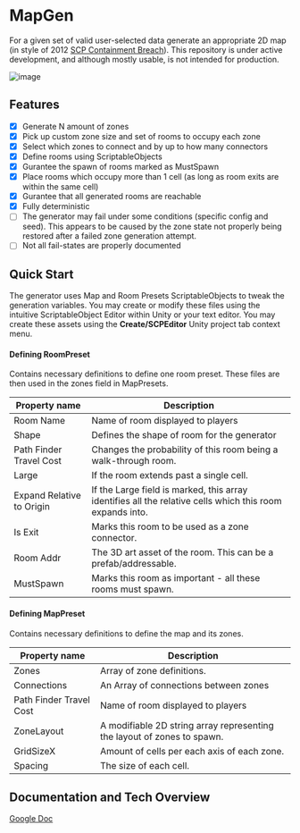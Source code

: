 # MapGen

For a given set of valid user-selected data generate an appropriate 2D map (in style of 2012 [SCP Containment Breach](https://github.com/Regalis11/scpcb)). This repository is under active development, and although mostly usable, is not intended for production.

![image](https://user-images.githubusercontent.com/22917863/232846068-3ee4f28c-2c7d-433a-9555-9570d819ec3a.png)


## Features

 - [x] Generate N amount of zones
 - [x] Pick up custom zone size and set of rooms to occupy each zone
 - [x] Select which zones to connect and by up to how many connectors
 - [x] Define rooms using ScriptableObjects
 - [x] Gurantee the spawn of rooms marked as MustSpawn
 - [x] Place rooms which occupy more than 1 cell (as long as room exits are within the same cell)
 - [x] Gurantee that all generated rooms are reachable
 - [x] Fully deterministic
 - [ ] The generator may fail under some conditions (specific config and seed). This appears to be caused by the zone state not properly being restored after a failed zone generation attempt. 
 - [ ] Not all fail-states are properly documented

## Quick Start
The generator uses Map and Room Presets ScriptableObjects to tweak the generation variables. You may create or modify these files using the intuitive ScriptableObject Editor within Unity or your text editor. You may create these assets using the **Create/SCPEditor** Unity project tab context menu.

#### Defining RoomPreset
Contains necessary definitions to define one room preset. These files are then used in the zones field in MapPresets.

|Property name|Description  |
|--|--|
| Room Name | Name of room displayed to players |
| Shape | Defines the shape of room for the generator |
| Path Finder Travel Cost | Changes the probability of this room being a walk-through room. |
| Large | If the room extends past a single cell. |
| Expand Relative to Origin | If the Large field is marked, this array identifies all the relative cells which this room expands into. |
|Is Exit | Marks this room to be used as a zone connector. |
|Room Addr | The 3D art asset of the room. This can be a prefab/addressable. |
|MustSpawn | Marks this room as important - all these rooms must spawn. |



#### Defining MapPreset
Contains necessary definitions to define the map and its zones.

|Property name|Description  |
|--|--|
| Zones | Array of zone definitions. |
| Connections | An Array of connections between zones |
| Path Finder Travel Cost | Name of room displayed to players |
| ZoneLayout | A modifiable 2D string array representing the layout of zones to spawn. |
| GridSizeX | Amount of cells per each axis of each zone. |
| Spacing | The size of each cell. |



## Documentation and Tech Overview
[Google Doc](https://docs.google.com/document/d/1rY4tgInwJ9if1UFdFK7_NyAuGlZ8Y0QX9g3KuYgEy9A/edit?usp=sharing)

